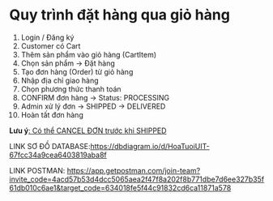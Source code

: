 


# Quy trình đặt hàng qua giỏ hàng
1. Login / Đăng ký
2. Customer có Cart
3. Thêm sản phẩm vào giỏ hàng (CartItem)
4. Chọn sản phẩm → Đặt hàng
5. Tạo đơn hàng (Order) từ giỏ hàng
6. Nhập địa chỉ giao hàng
7. Chọn phương thức thanh toán
8. CONFIRM đơn hàng → Status: PROCESSING
9. Admin xử lý đơn → SHIPPED → DELIVERED
10. Hoàn tất đơn hàng

**Lưu ý**[: Có thể CANCEL ĐƠN trước khi SHIPPED]()


LINK SƠ ĐỒ DATABASE:https://dbdiagram.io/d/HoaTuoiUIT-67fcc34a9cea6403819aba8f

LINK POSTMAN: https://app.getpostman.com/join-team?invite_code=4acd57b53d4dcc5065aea2f47f8a202f8b771dbe7d6ee327b35f61db010c6ae1&target_code=634018fe5f44c91832cd6ca11871a578